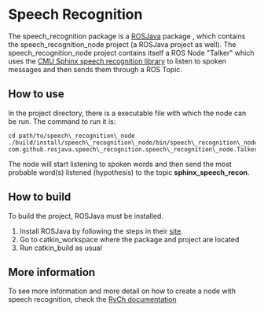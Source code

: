# Speech Recognition

The speech\_recognition package is a [ROSJava](http://wiki.ros.org/rosjava) package , which contains the speech\_recognition\_node project (a ROSJava project as well). The speech\_recognition\_node project contains itself a ROS Node "Talker" which uses the [CMU Sphinx speech recognition library](http://cmusphinx.sourceforge.net/) to listen to spoken messages and then sends them through a ROS Topic.


## How to use

In the project directory, there is a executable file with which the node can be run. The command to run it is:

```
cd path/to/speech\_recognition\_node
./build/install/speech\_recognition\_node/bin/speech\_recognition\_node com.github.rosjava.speech\_recognition.speech\_recognition\_node.Talker
```

The node will start listening to spoken words and then send the most probable word(s) listened (hypothesis) to the topic __sphinx_speech_recon__.  

## How to build

To build the project, ROSJava must be installed.

1. Install ROSJava by following the steps in their [site](http://wiki.ros.org/rosjava/Tutorials/hydro/Installation).
2. Go to catkin_workspace where the package and project are located
3. Run catkin_build as usual


## More information

To see more information and more detail on how to create a node with speech recognition, check the [RyCh documentation](https://rych.dcc.uchile.cl/doku.php?id=documentacion:pr2:speech-recon)

